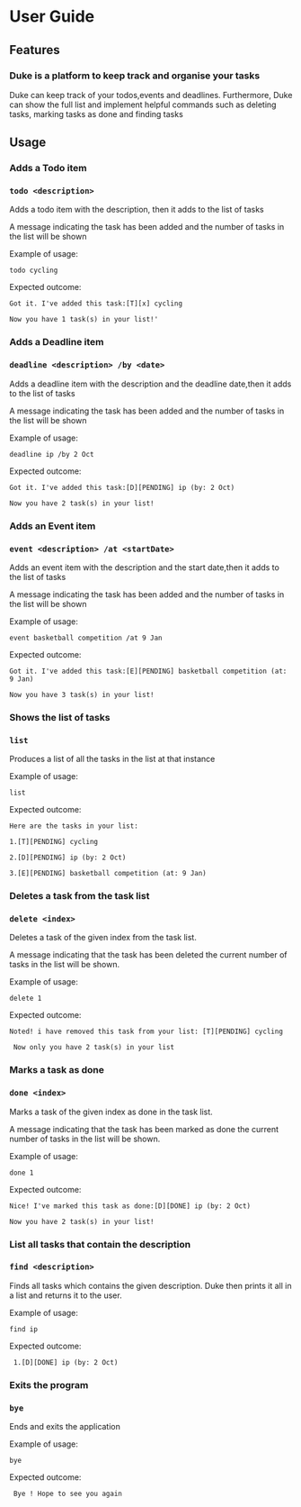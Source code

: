 # User Guide

## Features 
### Duke is a platform to keep track and organise your tasks
Duke can keep track of your todos,events and deadlines. Furthermore, Duke can show the
full list and implement helpful commands such as deleting tasks, marking tasks as 
done and  finding tasks


## Usage

### Adds a Todo item

### `todo <description>` 

Adds a todo item with the description, then it adds to the list of tasks

A message indicating the task has been added and the number of tasks in the list will be shown

Example of usage: 

`todo cycling`

Expected outcome:

`Got it. I've added this task:[T][x] cycling`
 
`Now you have 1 task(s) in your list!'`


### Adds a Deadline item

### `deadline <description> /by <date>` 

Adds a deadline item with the description and the deadline date,then it adds to the list of tasks

A message indicating the task has been added and the number of tasks in the list will be shown

 Example of usage: 
 
 `deadline ip /by 2 Oct`
 
 Expected outcome:
 
 `Got it. I've added this task:[D][PENDING] ip (by: 2 Oct)`
 
 `Now you have 2 task(s) in your list!`
 
 
### Adds an Event item

### `event <description> /at <startDate>`

Adds an event item with the description and the start date,then it adds to the list of tasks

A message indicating the task has been added and the number of tasks in the list will be shown

 Example of usage: 
 
 `event basketball competition /at 9 Jan`
 
 Expected outcome:
 
`Got it. I've added this task:[E][PENDING] basketball competition (at: 9 Jan)`

`Now you have 3 task(s) in your list!`


### Shows the list of tasks

### `list` 

Produces a list of all the tasks in the list at that instance

 Example of usage: 
 
 `list`
 
 Expected outcome:
 
`Here are the tasks in your list:`

`1.[T][PENDING] cycling`

`2.[D][PENDING] ip (by: 2 Oct)`

`3.[E][PENDING] basketball competition (at: 9 Jan)`


### Deletes a task from the task list

### `delete <index>` 

Deletes a task of the given index from the task list.

A message indicating that the task has been deleted the current number 
of tasks in the list will be shown.

 Example of usage: 
 
 `delete 1`
 
 Expected outcome:
 
 `Noted! i have removed this task from your list: [T][PENDING] cycling`
 
` Now only you have 2 task(s) in your list`


### Marks a task as done

### `done <index>` 

Marks a task of the given index as done in the task list.

A message indicating that the task has been marked as done the current number 
of tasks in the list will be shown.

 Example of usage: 
 
 `done 1`
 
 Expected outcome:
 
 `Nice! I've marked this task as done:[D][DONE] ip (by: 2 Oct)`
 
 `Now you have 2 task(s) in your list!`
 
 
 ### List all tasks that contain the description
 
 ### `find <description>`
 
 Finds all tasks which contains the given description. Duke then prints it all in a list and
 returns it to the user.
 
  Example of usage: 
  
  `find ip`
  
  Expected outcome:
  
 ` 1.[D][DONE] ip (by: 2 Oct)`
 
 
 ### Exits the program
 
 ### `bye`
  
 Ends and exits the application
  
  
   Example of usage: 
   
   `bye`
   
   Expected outcome:
   
  ` Bye ! Hope to see you again`
 